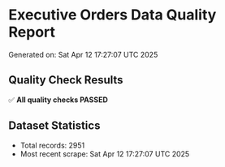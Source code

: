 # Executive Orders Data Quality Report
Generated on: Sat Apr 12 17:27:07 UTC 2025

## Quality Check Results
✅ **All quality checks PASSED**

## Dataset Statistics
- Total records: 2951
- Most recent scrape: Sat Apr 12 17:27:07 UTC 2025
